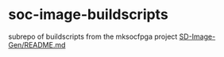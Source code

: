 # soc-image-buildscripts
subrepo of buildscripts from the mksocfpga project
[SD-Image-Gen/README.md](SD-Image-Gen/README.md)
